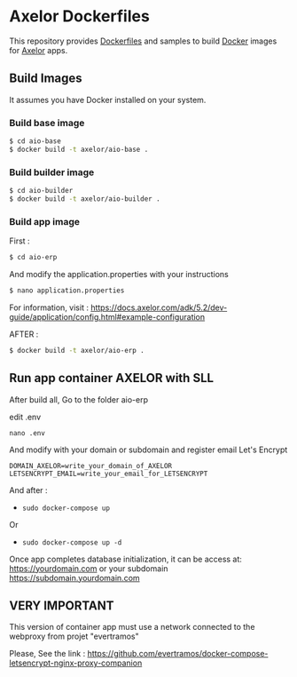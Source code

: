 # Axelor Dockerfiles

This repository provides [Dockerfiles](https://docs.docker.com/engine/reference/builder/) and samples to build [Docker](https://www.docker.com/what-docker) images for [Axelor](https://axelor.com) apps.

## Build Images

It assumes you have Docker installed on your system.

### Build base image

```sh
$ cd aio-base
$ docker build -t axelor/aio-base .
```

### Build builder image

```sh
$ cd aio-builder
$ docker build -t axelor/aio-builder .
```

### Build app image

First : 

```sh
$ cd aio-erp
```

And modify the application.properties with your instructions

```sh
$ nano application.properties
```

For information, visit : https://docs.axelor.com/adk/5.2/dev-guide/application/config.html#example-configuration

AFTER :

```sh
$ docker build -t axelor/aio-erp .
```

## Run app container AXELOR with SLL

After build all, Go to the folder aio-erp

edit .env
```
nano .env
```
And modify with your domain or subdomain and register email Let's Encrypt
```
DOMAIN_AXELOR=write_your_domain_of_AXELOR
LETSENCRYPT_EMAIL=write_your_email_for_LETSENCRYPT
```
And after :

* `sudo docker-compose up`

Or

* `sudo docker-compose up -d`

Once app completes database initialization, it can be access at: https://yourdomain.com or your subdomain https://subdomain.yourdomain.com

## VERY IMPORTANT

This version of container app must use a network connected to the webproxy from projet "evertramos"

Please, See the link : https://github.com/evertramos/docker-compose-letsencrypt-nginx-proxy-companion
